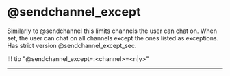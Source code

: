 # @sendchannel_except

Similarly to @sendchannel this limits channels the user can chat on. When set, the user can chat on all channels except the ones listed as exceptions. Has strict version @sendchannel_except_sec.

!!! tip "@sendchannel_except=:&lt;channel&gt;=&lt;n|y&gt;"

---
